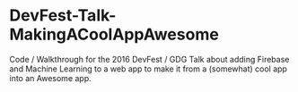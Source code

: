 # DevFest-Talk-MakingACoolAppAwesome
Code / Walkthrough for the 2016 DevFest / GDG Talk about adding Firebase and Machine Learning to a web app to make it from a (somewhat) cool app into an Awesome app.
